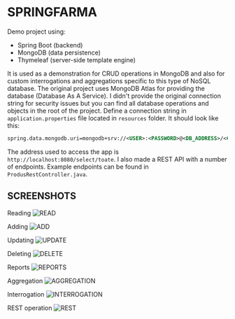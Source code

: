 # SPRINGFARMA

Demo project using:
  - Spring Boot (backend)
  - MongoDB (data persistence)
  - Thymeleaf (server-side template engine)
  
It is used as a demonstration for CRUD operations in MongoDB and also for custom interrogations and aggregations specific to this type of NoSQL database. The original project uses MongoDB Atlas for providing the database (Database As A Service). 
I didn't provide the original connection string for security issues but you can find all database operations and objects in the root of the project. Define a connection string in `application.properties` file located in `resources` folder. It should look like this:

```xml
spring.data.mongodb.uri=mongodb+srv://<USER>:<PASSWORD>@<DB_ADDRESS>/<COLLECTION>?retryWrites=true&w=majority
```

The address used to access the app is `http://localhost:8080/select/toate`. I also made a REST API with a number of endpoints. Example endpoints can be found in `ProdusRestController.java`.

## SCREENSHOTS

Reading
![READ](screenshots/read_all_products.png)

Adding
![ADD](screenshots/add_product.png)

Updating
![UPDATE](screenshots/update_product.png)

Deleting
![DELETE](screenshots/delete_product.png)

Reports
![REPORTS](screenshots/reports_screen.png)

Aggregation
![AGGREGATION](screenshots/aggregation.png)

Interrogation
![INTERROGATION](screenshots/interrogation.png)

REST operation
![REST](screenshots/rest.png)
